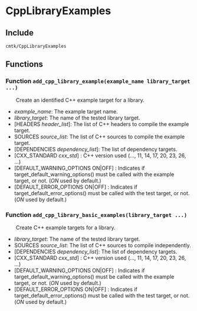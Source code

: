 
# CppLibraryExamples

## Include
`cmtk/CppLibraryExamples`

## Functions
### Function `add_cpp_library_example(example_name library_target ...)`

&ensp;&ensp;&ensp;&ensp;Create an identified C++ example target for a library.

- *example_name*:  The example target name.
- *library_target*:  The name of the tested library target.
- [HEADERS *header_list*]: 	The list of C++ headers to compile the example target.
- SOURCES *source_list*: 	The list of C++ sources to compile the example target.
- [DEPENDENCIES *dependency_list*]: 	The list of dependency targets.
- [CXX_STANDARD *cxx_std*] : 	C++ version used (..., 11, 14, 17, 20, 23, 26, ...)
- [DEFAULT_WARNING_OPTIONS ON|OFF] : 	Indicates if target_default_warning_options() must be called with the example target, or not. (*ON* used by default.)
- [DEFAULT_ERROR_OPTIONS ON|OFF] : 	Indicates if target_default_error_options() must be called with the test target, or not. (*ON* used by default.)

### Function `add_cpp_library_basic_examples(library_target ...)`

&ensp;&ensp;&ensp;&ensp;Create C++ example targets for a library.

- *library_target*:  The name of the tested library target.
- SOURCES *source_list*: 	The list of C++ sources to compile independently.
- [DEPENDENCIES *dependency_list*]: 	The list of dependency targets.
- [CXX_STANDARD *cxx_std*] : 	C++ version used (..., 11, 14, 17, 20, 23, 26, ...)
- [DEFAULT_WARNING_OPTIONS ON|OFF] : 	Indicates if target_default_warning_options() must be called with the example target, or not. (*ON* used by default.)
- [DEFAULT_ERROR_OPTIONS ON|OFF] : 	Indicates if target_default_error_options() must be called with the test target, or not. (*ON* used by default.)

